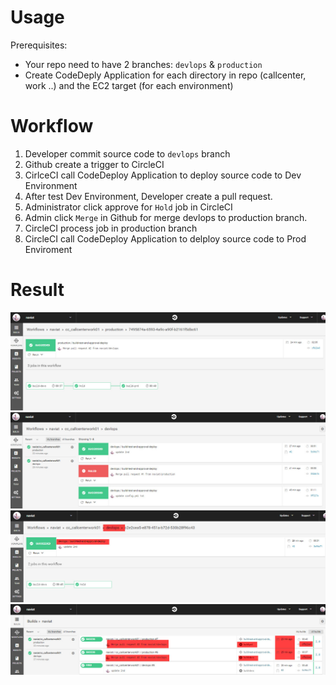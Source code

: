 # Usage
Prerequisites:
* Your repo need to have 2 branches: `devlops` & `production`
* Create CodeDeply Application for each directory in repo (callcenter, work ..) and the EC2 target (for each environment)
# Workflow
1. Developer commit source code to `devlops` branch
1. Github create a trigger to CircleCI
1. CirlceCI call CodeDeploy Application to deploy source code to Dev Environment
1. After test Dev Environment, Developer create a pull request.
1. Administrator click approve for `Hold` job in CircleCI
1. Admin click `Merge` in Github for merge devlops to production branch.
1. CircleCI process job in production branch
1. CircleCI call CodeDeploy Application to delploy source code to Prod Enviroment

# Result
![screenshot for instruction](images/1.png)
![screenshot for instruction](images/2.png)
![screenshot for instruction](images/3.png)
![screenshot for instruction](images/4.png)
